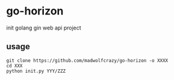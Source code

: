 # go-horizon
init golang gin web api project 
## usage
```
git clone https://github.com/madwolfcrazy/go-horizon -o XXXX
cd XXX
python init.py YYY/ZZZ
```
